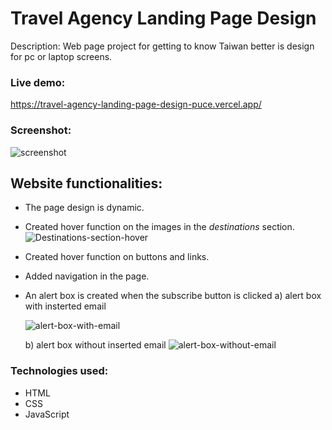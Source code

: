 # Travel Agency Landing Page Design
Description: Web page project for getting to know Taiwan better is design for pc or laptop screens.
### Live demo:
https://travel-agency-landing-page-design-puce.vercel.app/
### Screenshot:
![screenshot](https://user-images.githubusercontent.com/87233307/222387365-cbd3a2d0-5a6e-4dbb-9d24-3f9d7528eddf.png)
## Website functionalities:
- The page design is dynamic.
- Created hover function on the images in the _destinations_ section.
![Destinations-section-hover](https://user-images.githubusercontent.com/87233307/222389767-6aea6a81-4312-4d9a-bd7d-09953bd5c2fb.png)
- Created hover function on buttons and links.
- Added navigation in the page.
- An alert box is created when the subscribe button is clicked
  a) alert box with insterted email
  
  ![alert-box-with-email](https://user-images.githubusercontent.com/87233307/222409102-dc8267e1-b495-4537-9906-7aba26938f87.png)

  b) alert box without inserted email
  ![alert-box-without-email](https://user-images.githubusercontent.com/87233307/222409065-1549c6f4-9fdc-4872-93c7-209025895ed1.png)

### Technologies used:
- HTML
- CSS
- JavaScript
